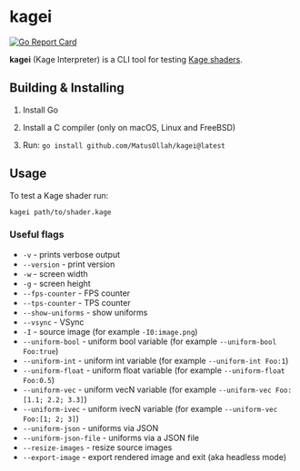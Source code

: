 # kagei

[![Go Report Card](https://goreportcard.com/badge/github.com/MatusOllah/kagei)](https://goreportcard.com/report/github.com/MatusOllah/kagei)

**kagei** (Kage Interpreter) is a CLI tool for testing [Kage shaders](https://ebitengine.org/en/documents/shader.html).

## Building & Installing

1. Install Go

2. Install a C compiler (only on macOS, Linux and FreeBSD)

3. Run: `go install github.com/MatusOllah/kagei@latest`

## Usage

To test a Kage shader run:

```shell
kagei path/to/shader.kage
```

### Useful flags

- `-v` - prints verbose output
- `--version` - print version
- `-w` - screen width
- `-g` - screen height
- `--fps-counter` - FPS counter
- `--tps-counter` - TPS counter
- `--show-uniforms` - show uniforms
- `--vsync` - VSync
- `-I` - source image (for example `-I0:image.png`)
- `--uniform-bool` - uniform bool variable (for example `--uniform-bool Foo:true`)
- `--uniform-int` - uniform int variable (for example `--uniform-int Foo:1`)
- `--uniform-float` - uniform float variable (for example `--uniform-float Foo:0.5`)
- `--uniform-vec` - uniform vecN variable (for example `--uniform-vec Foo:[1.1; 2.2; 3.3]`)
- `--uniform-ivec` - uniform ivecN variable (for example `--uniform-vec Foo:[1; 2; 3]`)
- `--uniform-json` - uniforms via JSON
- `--uniform-json-file` - uniforms via a JSON file
- `--resize-images` - resize source images
- `--export-image` - export rendered image and exit (aka headless mode)
